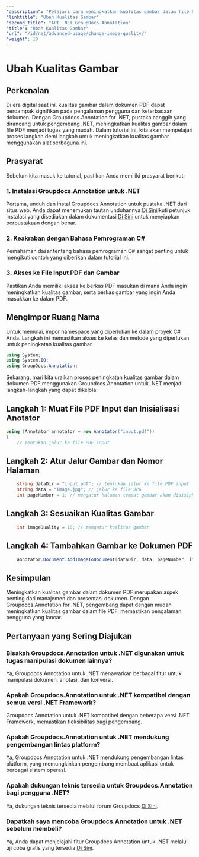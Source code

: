 ```yaml
---
"description": "Pelajari cara meningkatkan kualitas gambar dalam file PDF menggunakan Groupdocs.Annotation for .NET. Ikuti panduan langkah demi langkah kami."
"linktitle": "Ubah Kualitas Gambar"
"second_title": "API .NET GroupDocs.Annotation"
"title": "Ubah Kualitas Gambar"
"url": "/id/net/advanced-usage/change-image-quality/"
"weight": 10
---
```


# Ubah Kualitas Gambar

## Perkenalan
Di era digital saat ini, kualitas gambar dalam dokumen PDF dapat berdampak signifikan pada pengalaman pengguna dan keterbacaan dokumen. Dengan Groupdocs.Annotation for .NET, pustaka canggih yang dirancang untuk pengembang .NET, meningkatkan kualitas gambar dalam file PDF menjadi tugas yang mudah. Dalam tutorial ini, kita akan mempelajari proses langkah demi langkah untuk meningkatkan kualitas gambar menggunakan alat serbaguna ini.
## Prasyarat
Sebelum kita masuk ke tutorial, pastikan Anda memiliki prasyarat berikut:
### 1. Instalasi Groupdocs.Annotation untuk .NET
Pertama, unduh dan instal Groupdocs.Annotation untuk pustaka .NET dari situs web. Anda dapat menemukan tautan unduhannya [Di Sini](https://releases.groupdocs.com/annotation/net/)Ikuti petunjuk instalasi yang disediakan dalam dokumentasi [Di Sini](https://tutorials.groupdocs.com/annotation/net/) untuk menyiapkan perpustakaan dengan benar.
### 2. Keakraban dengan Bahasa Pemrograman C#
Pemahaman dasar tentang bahasa pemrograman C# sangat penting untuk mengikuti contoh yang diberikan dalam tutorial ini.
### 3. Akses ke File Input PDF dan Gambar
Pastikan Anda memiliki akses ke berkas PDF masukan di mana Anda ingin meningkatkan kualitas gambar, serta berkas gambar yang ingin Anda masukkan ke dalam PDF.

## Mengimpor Ruang Nama
Untuk memulai, impor namespace yang diperlukan ke dalam proyek C# Anda. Langkah ini memastikan akses ke kelas dan metode yang diperlukan untuk peningkatan kualitas gambar.

```csharp
using System;
using System.IO;
using GroupDocs.Annotation;
```

Sekarang, mari kita uraikan proses peningkatan kualitas gambar dalam dokumen PDF menggunakan Groupdocs.Annotation untuk .NET menjadi langkah-langkah yang dapat dikelola:
## Langkah 1: Muat File PDF Input dan Inisialisasi Anotator
```csharp
using (Annotator annotator = new Annotator("input.pdf"))
{
    // Tentukan jalur ke file PDF input
```
## Langkah 2: Atur Jalur Gambar dan Nomor Halaman
```csharp
    string dataDir = "input.pdf"; // tentukan jalur ke file PDF input
    string data = "image.jpg"; // jalur ke file JPG
    int pageNumber = 1; // mengatur halaman tempat gambar akan disisipkan
```
## Langkah 3: Sesuaikan Kualitas Gambar
```csharp
    int imageQuality = 10; // mengatur kualitas gambar
```
## Langkah 4: Tambahkan Gambar ke Dokumen PDF
```csharp
    annotator.Document.AddImageToDocument(dataDir, data, pageNumber, imageQuality);
```

## Kesimpulan
Meningkatkan kualitas gambar dalam dokumen PDF merupakan aspek penting dari manajemen dan presentasi dokumen. Dengan Groupdocs.Annotation for .NET, pengembang dapat dengan mudah meningkatkan kualitas gambar dalam file PDF, memastikan pengalaman pengguna yang lancar.
## Pertanyaan yang Sering Diajukan
### Bisakah Groupdocs.Annotation untuk .NET digunakan untuk tugas manipulasi dokumen lainnya?
Ya, Groupdocs.Annotation untuk .NET menawarkan berbagai fitur untuk manipulasi dokumen, anotasi, dan konversi.
### Apakah Groupdocs.Annotation untuk .NET kompatibel dengan semua versi .NET Framework?
Groupdocs.Annotation untuk .NET kompatibel dengan beberapa versi .NET Framework, memastikan fleksibilitas bagi pengembang.
### Apakah Groupdocs.Annotation untuk .NET mendukung pengembangan lintas platform?
Ya, Groupdocs.Annotation untuk .NET mendukung pengembangan lintas platform, yang memungkinkan pengembang membuat aplikasi untuk berbagai sistem operasi.
### Apakah dukungan teknis tersedia untuk Groupdocs.Annotation bagi pengguna .NET?
Ya, dukungan teknis tersedia melalui forum Groupdocs [Di Sini](https://forum.groupdocs.com/c/annotation/10).
### Dapatkah saya mencoba Groupdocs.Annotation untuk .NET sebelum membeli?
Ya, Anda dapat menjelajahi fitur Groupdocs.Annotation untuk .NET melalui uji coba gratis yang tersedia [Di Sini](https://releases.groupdocs.com/).